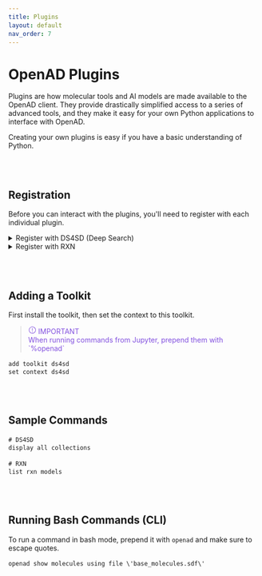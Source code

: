 ```yaml
---
title: Plugins
layout: default
nav_order: 7
---
```


<!--

DO NOT EDIT
-----------
This file is auto-generated.
To update it, consult instructions:
https://github.com/acceleratedscience/open-ad-toolkit/tree/main/docs

-->

# OpenAD Plugins

Plugins are how molecular tools and AI models are made available to the OpenAD client. They provide drastically simplified access to a series of advanced tools, and they make it easy for your own Python applications to interface with OpenAD.

Creating your own plugins is easy if you have a basic understanding of Python.

<br><br>

## Registration

Before you can interact with the plugins, you'll need to register with each individual plugin.

<details>
<summary>Register with DS4SD (Deep Search)</summary>
<div markdown="block">

1. First, you'll need to generate an API key on the Deep Search website.

    - Visit the Deep Search website and create an account:<br>
      [deepsearch-experience.res.ibm.com](https://deepsearch-experience.res.ibm.com)<br>
    - Once logged in, click the `Toolkit / API` icon in the top right hand corner, then open the HTTP section
    - Click the "Generate new API key" button<br>
      <br>
      <a href="https://raw.githubusercontent.com/acceleratedscience/open-ad-toolkit/main/assets/ds4sd-api-key.png" target="_blank"><img src="https://raw.githubusercontent.com/acceleratedscience/open-ad-toolkit/main/assets/ds4sd-api-key.png" /></a>

2. Once inside the OpenAD client, you'll be prompted to authenticate when activating the Deep Search (DS4SD) toolkit. When running `set context ds4sd` :

    - **Hostname:** Default: [https://sds.app.accelerate.science](https://sds.app.accelerate.science)
    - **Email:** Your email
    - **API_key:** The DS4SD API key you obtained following the instructions above.

3. You should get a message saying you successfully logged in.

    > **Note:** Your DS4SD auth config file is saved as `~/.openad/deepsearch_api.cred`. If you ever want to reset your DS4SD login information you can run `set context ds4sd reset`, or you can delete this file.<br>

</div>
</details>

<details>
<summary>Register with RXN</summary>
<div markdown="block">

1. First, you'll need to generate an API key on the RXN website.

    - Sign up for an RXN account at [rxn.app.accelerate.science](https://rxn.app.accelerate.science)
    - Obtain your API key by clicking the user profile icon in the top right hand corner and select "Account", then select the "My keys" tab.<br>
      <br>
      <a href="https://raw.githubusercontent.com/acceleratedscience/open-ad-toolkit/main/assets/rxn-api-key.png" target="_blank"><img src="https://raw.githubusercontent.com/acceleratedscience/open-ad-toolkit/main/assets/rxn-api-key.png" /></a>

2. When setting the context to RXN using `set context rxn` you'll be prompted to create a new auth configuration file:

    - **Hostname:** Default: [https://rxn.app.accelerate.science](https://rxn.app.accelerate.science)<br>
    - **API_key:** The RXN API key you obtained following the instructions above.

3. You should get a message saying you successfully logged in.<br>

    > **Note:** Your RXN auth config file is saved as `~/.openad/rxn_api.cred`. If you ever want to reset your RXN login information you can run `set context rxn reset`, or you can delete this file.<br>

</div>
</details>

<br><br>

## Adding a Toolkit

First install the toolkit, then set the context to this toolkit.

> <div class='alert-icn-wrap' style='color:#8250df'><svg class="alert-icon" width="16" height="16" viewBox="0 0 16 16" fill="#8250df" xmlns="http://www.w3.org/2000/svg"><path d="M8 1C6.61553 1 5.26216 1.41054 4.11101 2.17971C2.95987 2.94888 2.06266 4.04213 1.53285 5.32122C1.00303 6.6003 0.86441 8.00776 1.13451 9.36563C1.4046 10.7235 2.07129 11.9708 3.05026 12.9497C4.02922 13.9287 5.2765 14.5954 6.63437 14.8655C7.99224 15.1356 9.3997 14.997 10.6788 14.4672C11.9579 13.9373 13.0511 13.0401 13.8203 11.889C14.5895 10.7378 15 9.38447 15 8C15 6.14348 14.2625 4.36301 12.9497 3.05025C11.637 1.7375 9.85652 1 8 1ZM8 14C6.81332 14 5.65328 13.6481 4.66658 12.9888C3.67989 12.3295 2.91085 11.3925 2.45673 10.2961C2.0026 9.19974 1.88378 7.99334 2.11529 6.82946C2.3468 5.66557 2.91825 4.59647 3.75736 3.75736C4.59648 2.91824 5.66558 2.3468 6.82946 2.11529C7.99335 1.88378 9.19975 2.0026 10.2961 2.45672C11.3925 2.91085 12.3295 3.67988 12.9888 4.66658C13.6481 5.65327 14 6.81331 14 8C14 9.5913 13.3679 11.1174 12.2426 12.2426C11.1174 13.3679 9.5913 14 8 14Z"/><path d="M8.5 4H7.5V9.5H8.5V4Z"/><path d="M8 11C7.85167 11 7.70666 11.044 7.58333 11.1264C7.45999 11.2088 7.36386 11.3259 7.30709 11.463C7.25033 11.6 7.23547 11.7508 7.26441 11.8963C7.29335 12.0418 7.36478 12.1754 7.46967 12.2803C7.57456 12.3852 7.7082 12.4567 7.85369 12.4856C7.99917 12.5145 8.14997 12.4997 8.28701 12.4429C8.42406 12.3861 8.54119 12.29 8.6236 12.1667C8.70602 12.0433 8.75 11.8983 8.75 11.75C8.75 11.5511 8.67098 11.3603 8.53033 11.2197C8.38968 11.079 8.19892 11 8 11Z"/></svg> IMPORTANT</div><span style='color: #8250df'>When running commands from Jupyter, prepend them with `%openad`</span>

    add toolkit ds4sd
    set context ds4sd

<br><br>

## Sample Commands

    # DS4SD
    display all collections

    # RXN
    list rxn models

<br><br>

## Running Bash Commands (CLI)

To run a command in bash mode, prepend it with `openad` and make sure to escape quotes.

    openad show molecules using file \'base_molecules.sdf\'
